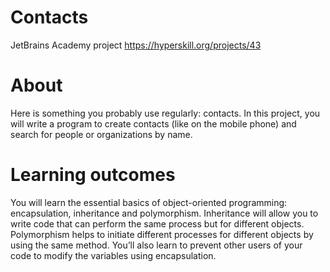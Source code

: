 # Contacts
JetBrains Academy project https://hyperskill.org/projects/43

# About
Here is something you probably use regularly: contacts. In this project, you will write a program to create contacts (like on the mobile phone) and search for people or organizations by name.
# Learning outcomes
You will learn the essential basics of object-oriented programming: encapsulation, inheritance and polymorphism. Inheritance will allow you to write code that can perform the same process but for different objects. Polymorphism helps to initiate different processes for different objects by using the same method. You’ll also learn to prevent other users of your code to modify the variables using encapsulation.
